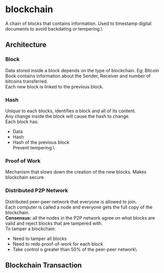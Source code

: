 # blockchain
A chain of blocks that contains information. Used to timestamp digital documents to avoid backdating or tempering.\

## Architecture
### Block
Data stored inside a block depends on the type of blockchain. Eg: Bitcoin Book contains information about the Sender, Receiver and number of bitcoins transferred.\
Each new block is linked to the previous block.
### Hash
Unique to each blocks, identifies a block and all of its content.\
Any change inside the block will cause the hash to change.\
Each block has:
- Data
- Hash
- Hash of the previous block\
Prevent tempering.\
### Proof of Work
Mechanism that slows down the creation of the new blocks. Makes blockchain secure.
### Distributed P2P Network
Distributed peer-peer network that everyone is allowed to join.\
Each computer is called a node and everyone gets the full copy of the blockchain.\
**Consensus:** all the nodes in the P2P network agree on what blocks are valid and reject blocks that are tampered with.\
To tamper a blockchain:
- Need to tamper all blocks
- Need to redo proof-of-work for each block
- Take control o greater than 50% of the peer-peer network\

## Blockchain Transaction
